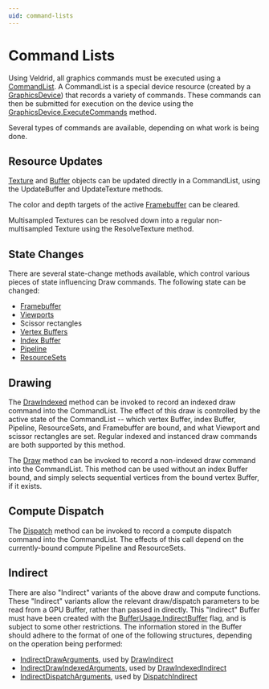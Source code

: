```yaml
---
uid: command-lists
---
```


# Command Lists

Using Veldrid, all graphics commands must be executed using a [CommandList](xref:Veldrid.CommandList). A CommandList is a special device resource (created by a [GraphicsDevice](xref:Veldrid.GraphicsDevice)) that records a variety of commands. These commands can then be submitted for execution on the device using the [GraphicsDevice.ExecuteCommands](xref:Veldrid.GraphicsDevice#Veldrid_GraphicsDevice_ExecuteCommands_Veldrid_CommandList_) method.

Several types of commands are available, depending on what work is being done.

## Resource Updates

[Texture](xref:Veldrid.Texture) and [Buffer](xref:Veldrid.Buffer) objects can be updated directly in a CommandList, using the UpdateBuffer and UpdateTexture methods.

The color and depth targets of the active [Framebuffer](xref:Veldrid.Framebuffer) can be cleared.

Multisampled Textures can be resolved down into a regular non-multisampled Texture using the ResolveTexture method.

## State Changes

There are several state-change methods available, which control various pieces of state influencing Draw commands. The following state can be changed:
* [Framebuffer](xref:Veldrid.Framebuffer)
* [Viewports](xref:Veldrid.Viewport)
* Scissor rectangles
* [Vertex Buffers](xref:Veldrid.Buffer)
* [Index Buffer](xref:Veldrid.Buffer)
* [Pipeline](xref:Veldrid.Pipeline)
* [ResourceSets](xref:Veldrid.ResourceSet)

## Drawing

The [DrawIndexed](xref:Veldrid.CommandList#Veldrid_CommandList_DrawIndexed_System_UInt32_System_UInt32_System_UInt32_System_Int32_System_UInt32_) method can be invoked to record an indexed draw command into the CommandList. The effect of this draw is controlled by the active state of the CommandList -- which vertex Buffer, index Buffer, Pipeline, ResourceSets, and Framebuffer are bound, and what Viewport and scissor rectangles are set. Regular indexed and instanced draw commands are both supported by this method.

The [Draw](xref:Veldrid.CommandList#Veldrid_CommandList_Draw_System_UInt32_System_UInt32_System_UInt32_System_UInt32_) method can be invoked to record a non-indexed draw command into the CommandList. This method can be used without an index Buffer bound, and simply selects sequential vertices from the bound vertex Buffer, if it exists.

## Compute Dispatch

The [Dispatch](xref:Veldrid.CommandList#Veldrid_CommandList_Dispatch_System_UInt32_System_UInt32_System_UInt32_) method can be invoked to record a compute dispatch command into the CommandList. The effects of this call depend on the currently-bound compute Pipeline and ResourceSets.

## Indirect

There are also "Indirect" variants of the above draw and compute functions. These "Indirect" variants allow the relevant draw/dispatch parameters to be read from a GPU Buffer, rather than passed in directly. This "Indirect" Buffer must have been created with the [BufferUsage.IndirectBuffer](xref:Veldrid.BufferUsage) flag, and is subject to some other restrictions. The information stored in the Buffer should adhere to the format of one of the following structures, depending on the operation being performed:

* [IndirectDrawArguments](xref:Veldrid.IndirectDrawArguments), used by [DrawIndirect](xref:Veldrid.CommandList#Veldrid_CommandList_DrawIndirect_Veldrid_Buffer_System_UInt32_System_UInt32_System_UInt32_)
* [IndirectDrawIndexedArguments](xref:Veldrid.IndirectDrawIndexedArguments), used by [DrawIndexedIndirect](xref:Veldrid.CommandList#Veldrid_CommandList_DrawIndexedIndirect_Veldrid_Buffer_System_UInt32_System_UInt32_System_UInt32_)
* [IndirectDispatchArguments](xref:Veldrid.IndirectDispatchArguments), used by [DispatchIndirect](xref:Veldrid.CommandList#Veldrid_CommandList_DispatchIndirect_Veldrid_Buffer_System_UInt32_)
